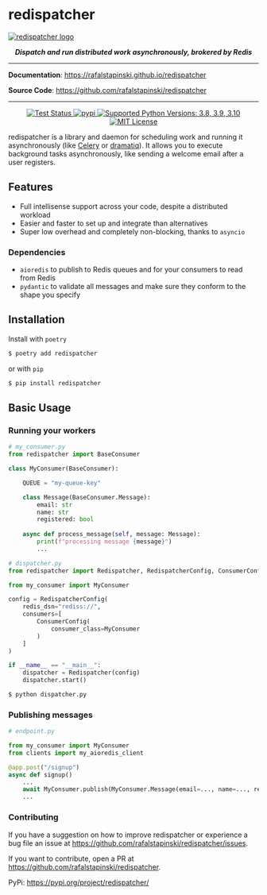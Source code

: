 # redispatcher

<a href="https://rafalstapinski.github.io/redispatcher">
  <img src="https://rafalstapinski.github.io/redispatcher/img/logo.svg" alt="redispatcher logo" />
</a>

<p align="center">
  <strong>
    <em>
        Dispatch and run distributed work asynchronously, brokered by Redis
    </em>
  </strong>
</p>

---

**Documentation**: <a href="https://rafalstapinski.github.io/redispatcher">https://rafalstapinski.github.io/redispatcher</a>

**Source Code**: <a href="https://github.com/rafalstapinski/redispatcher">https://github.com/rafalstapinski/redispatcher</a>

---

<p align="center">
  <a href="https://github.com/rafalstapinski/redispatcher/actions/workflows/test.yml" target="_blank">
    <img src="https://github.com/rafalstapinski/redispatcher/actions/workflows/test.yml/badge.svg" alt="Test Status" />
  </a>
  <a href="https://pypi.org/project/redispatcher" target="_blank">
    <img src="https://img.shields.io/pypi/v/redispatcher?color=%2334D058" alt="pypi" />
  </a>
  <a href="https://pypi.org/project/redispatcher" target="_blank">
    <img src="https://img.shields.io/pypi/pyversions/redispatcher?color=%23334D058" alt="Supported Python Versions: 3.8, 3.9, 3.10" />
  </a>
  <a href="https://github.com/rafalstapinski/redispatcher/blob/master/LICENSE" target="_blank">
    <img src="https://img.shields.io/pypi/l/redispatcher?color=%23334D058" alt="MIT License" />
  </a>
</p>

redispatcher is a library and daemon for scheduling work and running it asynchronously (like <a href="https://github.com/celery/celery" >Celery</a> or <a href="https://github.com/bogdaBogdanp/dramatiq">dramatiq</a>). It allows you to execute background tasks asynchronously, like sending a welcome email after a user registers.


## Features
* Full intellisense support across your code, despite a distributed workload
* Easier and faster to set up and integrate than alternatives
* Super low overhead and completely non-blocking, thanks to `asyncio`

### Dependencies
* `aioredis` to publish to Redis queues and for your consumers to read from Redis
* `pydantic` to validate all messages and make sure they conform to the shape you specify


## Installation
Install with `poetry`
```bash
$ poetry add redispatcher
```
or with `pip`
```bash
$ pip install redispatcher
```
## Basic Usage
### Running your workers
```python
# my_consumer.py
from redispatcher import BaseConsumer

class MyConsumer(BaseConsumer):

    QUEUE = "my-queue-key"

    class Message(BaseConsumer.Message):
        email: str
        name: str
        registered: bool
    
    async def process_message(self, message: Message):
        print(f"processing message {message}")
        ...

```

```python
# dispatcher.py
from redispatcher import Redispatcher, RedispatcherConfig, ConsumerConfig

from my_consumer import MyConsumer

config = RedispatcherConfig(
    redis_dsn="rediss://",
    consumers=[
        ConsumerConfig(
            consumer_class=MyConsumer
        )
    ]
)

if __name__ == "__main__":
    dispatcher = Redispatcher(config)
    dispatcher.start() 
```

```bash
$ python dispatcher.py
```

### Publishing messages
```python
# endpoint.py

from my_consumer import MyConsumer
from clients import my_aioredis_client

@app.post("/signup")
async def signup()
    ...
    await MyConsumer.publish(MyConsumer.Message(email=..., name=..., registered=True), my_aioredis_client)
    ...
```

### Contributing

If you have a suggestion on how to improve redispatcher or experience a bug file an issue at <https://github.com/rafalstapinski/redispatcher/issues>.

If you want to contribute, open a PR at <https://github.com/rafalstapinski/redispatcher>.

PyPi: <https://pypi.org/project/redispatcher/>
